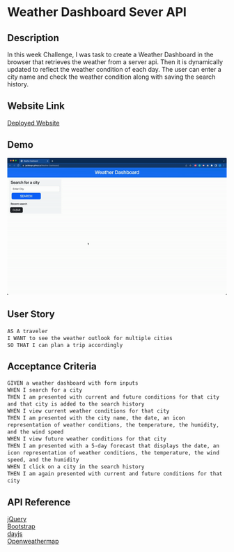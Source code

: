 # Weather Dashboard Sever API

## Description

In this week Challenge, I was task to create a Weather Dashboard in the browser that retrieves the weather from a server api. Then it is dynamically updated to reflect the weather condition of each day. The user can enter a city name and check the weather condition along with saving the search history.

## Website Link

[Deployed Website](https://jackbngn.github.io/Weather-Dashboard/)

## Demo

![demo](/Demo/Weather%20Dashboard%20Demo.gif)

## User Story

```
AS A traveler
I WANT to see the weather outlook for multiple cities
SO THAT I can plan a trip accordingly
```

## Acceptance Criteria

```
GIVEN a weather dashboard with form inputs
WHEN I search for a city
THEN I am presented with current and future conditions for that city and that city is added to the search history
WHEN I view current weather conditions for that city
THEN I am presented with the city name, the date, an icon representation of weather conditions, the temperature, the humidity, and the wind speed
WHEN I view future weather conditions for that city
THEN I am presented with a 5-day forecast that displays the date, an icon representation of weather conditions, the temperature, the wind speed, and the humidity
WHEN I click on a city in the search history
THEN I am again presented with current and future conditions for that city
```

## API Reference

[jQuery](https://jquery.com/) <br>
[Bootstrap](https://getbootstrap.com/)<br>
[dayjs](https://day.js.org/) <br>
[Openweathermap](https://openweathermap.org/)
